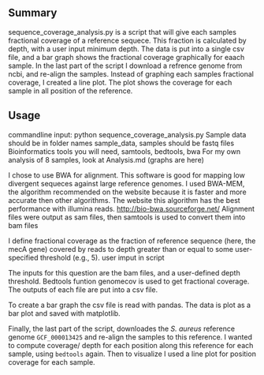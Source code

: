 
## Summary
sequence_coverage_analysis.py is a script that will give each samples 
fractional coverage of a reference sequece. This fraction is calculated by depth,
with a user input minimum depth. The data is put into a single csv file, and a bar 
graph shows the fractional coverage graphically for eaach sample. In the last part 
of the script I download a refrence genome from ncbi, and re-align the samples. Instead
of graphing each samples fractional coverage, I created a line plot. The plot shows the 
coverage for each sample in all position of the reference.


## Usage
commandline input: python sequence_coverage_analysis.py 
Sample data should be in folder names sample_data, samples should be fastq files
Bioinformatics tools you will need, samtools, bedtools, bwa
For my own analysis of 8 samples, look at Analysis.md (graphs are here)

I chose to use BWA for alignment. This software is good for mapping low divergent sequeces against large reference genomes. I used BWA-MEM, the algorithm recommended on the website because it is faster and more accurate then other algorithms. The website this algorithm has the best performance with illumina reads.
http://bio-bwa.sourceforge.net/
Alignment files were output as sam files, then samtools is used to convert them into bam files

I define fractional coverage as
the fraction of reference sequence (here, the mecA gene) covered by reads to depth greater than or 
equal to some user-specified threshold (e.g., 5). user imput in script

The inputs for this question are the bam files, and a user-defined depth 
threshold. Bedtools funtion genomecov is used to get fractional coverage.
The outputs of each file are put into a csv file.

To create a bar graph the csv file is read with pandas. The data is plot as a bar plot 
and saved with matplotlib.

Finally, the last part of the script, downloades the *S. aureus* reference genome `GCF_000013425` and re-align
the samples to this reference. I wanted to compute coverage/ depth for each position along 
this reference for each sample, using `bedtools` again. Then to visualize I used a 
line plot for position coverage for each sample. 
